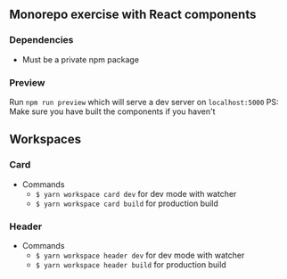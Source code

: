 ## Monorepo exercise with React components

### Dependencies
- Must be a private npm package

### Preview
Run `npm run preview` which will serve a dev server on `localhost:5000`
PS: Make sure you have built the components if you haven't


## Workspaces

### Card
- Commands
  - `$ yarn workspace card dev` for dev mode with watcher
  - `$ yarn workspace card build` for production build

### Header
- Commands
  - `$ yarn workspace header dev` for dev mode with watcher
  - `$ yarn workspace header build` for production build

